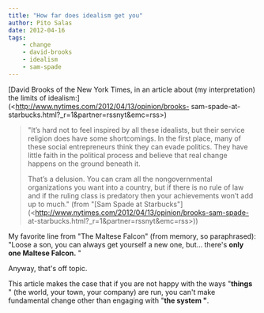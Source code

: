 ```yaml
---
title: "How far does idealism get you"
author: Pito Salas
date: 2012-04-16
tags:
    - change
    - david-brooks
    - idealism
    - sam-spade
---
```




[David Brooks of the New York Times, in an article about (my interpretation)
the limits of idealism:](<http://www.nytimes.com/2012/04/13/opinion/brooks-
sam-spade-at-starbucks.html?_r=1&partner=rssnyt&emc=rss>)

> "It’s hard not to feel inspired by all these idealists, but their service
> religion does have some shortcomings. In the first place, many of these
> social entrepreneurs think they can evade politics. They have little faith
> in the political process and believe that real change happens on the ground
> beneath it.
>
> That’s a delusion. You can cram all the nongovernmental organizations you
> want into a country, but if there is no rule of law and if the ruling class
> is predatory then your achievements won’t add up to much." (from "[Sam Spade
> at Starbucks"](<http://www.nytimes.com/2012/04/13/opinion/brooks-sam-spade-
> at-starbucks.html?_r=1&partner=rssnyt&emc=rss>))

My favorite line from "The Maltese Falcon" (from memory, so paraphrased):
"Loose a son, you can always get yourself a new one, but… there's **only one
Maltese Falcon.** "

Anyway, that's off topic.

This article makes the case that if you are not happy with the ways
"**things** " (the world, your town, your company) are run, you can't make
fundamental change other than engaging with "**the system "**.



